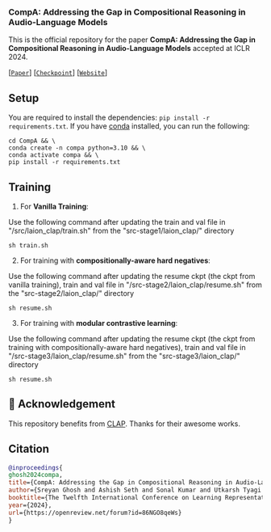 ### CompA: Addressing the Gap in Compositional Reasoning in Audio-Language Models

This is the official repository for the paper **CompA: Addressing the Gap in Compositional Reasoning in Audio-Language Models** accepted at ICLR 2024.

[[`Paper`](https://openreview.net/pdf?id=86NGO8qeWs)] [[`Checkpoint`]()] [[`Website`](https://sreyan88.github.io/compa_iclr/)]

## Setup
You are required to install the dependencies: `pip install -r requirements.txt`. If you have [conda](https://www.anaconda.com) installed, you can run the following: 

```shell
cd CompA && \
conda create -n compa python=3.10 && \
conda activate compa && \
pip install -r requirements.txt
```

## Training

1. For **Vanilla Training**: 

Use the following command after updating the train and val file in "/src/laion_clap/train.sh" from the "src-stage1/laion_clap/" directory

```shell
sh train.sh
```

2. For training with **compositionally-aware hard negatives**:

Use the following command after updating the resume ckpt (the ckpt from vanilla training), train and val file in "/src-stage2/laion_clap/resume.sh" from the "src-stage2/laion_clap/" directory

```shell
sh resume.sh
```

3. For training with **modular contrastive learning**:

Use the following command after updating the resume ckpt (the ckpt from training with compositionally-aware hard negatives), train and val file in "/src-stage3/laion_clap/resume.sh" from the "src-stage3/laion_clap/" directory

```shell
sh resume.sh
```

## 🌻 Acknowledgement
This repository benefits from [CLAP](https://github.com/LAION-AI/CLAP). Thanks for their awesome works.


## Citation
```BibTex
@inproceedings{
ghosh2024compa,
title={CompA: Addressing the Gap in Compositional Reasoning in Audio-Language Models},
author={Sreyan Ghosh and Ashish Seth and Sonal Kumar and Utkarsh Tyagi and Chandra Kiran Reddy Evuru and Ramaneswaran S and S Sakshi and Oriol Nieto and Ramani Duraiswami and Dinesh Manocha},
booktitle={The Twelfth International Conference on Learning Representations},
year={2024},
url={https://openreview.net/forum?id=86NGO8qeWs}
}
```
